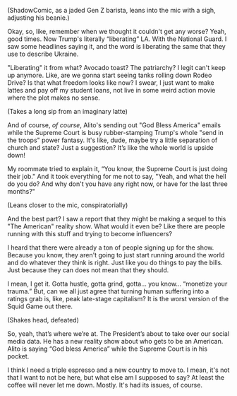 (ShadowComic, as a jaded Gen Z barista, leans into the mic with a sigh, adjusting his beanie.)

Okay, so, like, remember when we thought it couldn't get any worse? Yeah, good times. Now Trump's literally “liberating” LA. With the National Guard. I saw some headlines saying it, and the word is liberating the same that they use to describe Ukraine.

"Liberating" it from what? Avocado toast? The patriarchy? I legit can't keep up anymore. Like, are we gonna start seeing tanks rolling down Rodeo Drive? Is that what freedom looks like now? I swear, I just want to make lattes and pay off my student loans, not live in some weird action movie where the plot makes no sense.

(Takes a long sip from an imaginary latte)

And of course, *of course*, Alito's sending out "God Bless America" emails while the Supreme Court is busy rubber-stamping Trump's whole "send in the troops" power fantasy. It's like, dude, maybe try a little separation of church and state? Just a suggestion? It’s like the whole world is upside down!

My roommate tried to explain it, “You know, the Supreme Court is just doing their job." And it took everything for me not to say, "Yeah, and what the hell do you do? And why don't you have any right now, or have for the last three months?"

(Leans closer to the mic, conspiratorially)

And the best part? I saw a report that they might be making a sequel to this "The American" reality show. What would it even be? Like there are people running with this stuff and trying to become influencers?

I heard that there were already a ton of people signing up for the show. Because you know, they aren't going to just start running around the world and do whatever they think is right. Just like you do things to pay the bills. Just because they can does not mean that they should.

I mean, I get it. Gotta hustle, gotta grind, gotta… you know… “monetize your trauma.” But, can we all just agree that turning human suffering into a ratings grab is, like, peak late-stage capitalism? It is the worst version of the Squid Game out there.

(Shakes head, defeated)

So, yeah, that’s where we’re at. The President’s about to take over our social media data. He has a new reality show about who gets to be an American. Alito is saying “God bless America” while the Supreme Court is in his pocket.

I think I need a triple espresso and a new country to move to. I mean, it's not that I want to not be here, but what else am I supposed to say? At least the coffee will never let me down. Mostly. It's had its issues, of course.